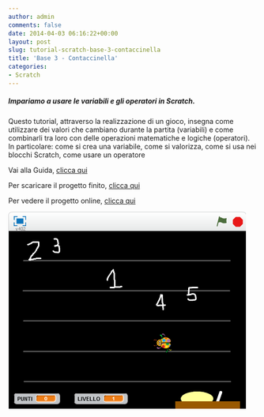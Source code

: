 ```yaml
---
author: admin
comments: false
date: 2014-04-03 06:16:22+00:00
layout: post
slug: tutorial-scratch-base-3-contaccinella
title: 'Base 3 - Contaccinella'
categories:
- Scratch
---
```


##### Impariamo a usare le variabili e gli operatori in Scratch.


Questo tutorial, attraverso la realizzazione di un gioco, insegna come utilizzare dei valori che cambiano durante la partita (variabili) e come combinarli tra loro con delle operazioni matematiche e logiche (operatori).
In particolare: come si crea una variabile, come si valorizza, come si usa nei blocchi Scratch, come usare un operatore

Vai alla Guida, <a href="https://drive.google.com/file/d/0B2acWmxEoKDkODBqdXAzZGJMZjQ/edit?usp=sharing" target="new">clicca qui</a>

Per scaricare il progetto finito, <a href="https://drive.google.com/file/d/0B2acWmxEoKDkVFJyTVAybXJ1Qzg/edit?usp=sharing" target="new">clicca qui</a>

Per vedere il progetto online, <a href="//scratch.mit.edu/projects/18283098/" target="new">clicca qui</a>


![SC_PB_S3_contaccinella](/assets/uploads/2014/04/SC_PB_S3_contaccinella.png)
